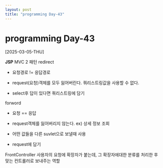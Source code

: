 ```yaml
---
layout: post
title: "programming Day-43"
---
```


# programming Day-43

[2025-03-05-THU]

**JSP**
MVC 2 패턴
	redirect
- 요청경로 != 응답경로
- request(요청)객체를 모두 잃어버린다.
  쿼리스트링값을 사용할 수 없다.

- select후 답이 있다면 쿼리스트링에 담기


forword
- 요청 == 응답
- request객체를 잃어버리지 않는다.
   ex) 상세 정보 조회 
- 어떤 값들을 다른 suvlet으로 보낼때 사용

- request에 담기


FrontController
사용자의 요청에 확장자가 붙는데, 
그 확장자에대한 분류를 처리한 후 맞는 컨트롤러로 보내주는 역할



